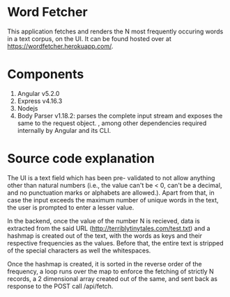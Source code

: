 # Word Fetcher

This application fetches and renders the N most frequently occuring words in a text corpus, on the UI. It can be found hosted over at https://wordfetcher.herokuapp.com/.

# Components

1. Angular v5.2.0
2. Express v4.16.3
3. Nodejs
4. Body Parser v1.18.2: parses the complete input stream and exposes the same to the request object.
, among other dependencies required internally by Angular and its CLI.

# Source code explanation

The UI is a text field which has been pre- validated to not allow anything other than natural numbers (i.e., the value can't be < 0, can't be a decimal, and no punctuation marks or alphabets are allowed.). Apart from that, in case the input exceeds the maximum number of unique words in the text, the user is prompted to enter a lesser value.

In the backend, once the value of the number N is recieved, data is extracted from the said URL (http://terriblytinytales.com/test.txt) and a hashmap is created out of the text, with the words as keys and their respective frequencies as the values. Before that, the entire text is stripped of the special characters as well the whitespaces.

Once the hashmap is created, it is sorted in the reverse order of the frequency, a loop runs over the map to enforce the fetching of strictly N records, a 2 dimensional array created out of the same, and sent back as response to the POST call /api/fetch.
